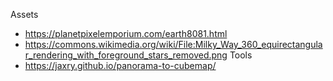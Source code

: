 Assets
- https://planetpixelemporium.com/earth8081.html
- https://commons.wikimedia.org/wiki/File:Milky_Way_360_equirectangular_rendering_with_foreground_stars_removed.png
Tools
- https://jaxry.github.io/panorama-to-cubemap/